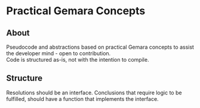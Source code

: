 # Practical Gemara Concepts

## About

Pseudocode and abstractions based on practical Gemara concepts to assist the developer mind - open to contribution.  
Code is structured as-is, not with the intention to compile.

## Structure

Resolutions should be an interface. Conclusions that require logic to be fulfilled, should have a function that implements the interface.
